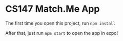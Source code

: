 # CS147 Match.Me App

The first time you open this project, run `npm install`

After that, just run `npm start` to open the app in expo!
